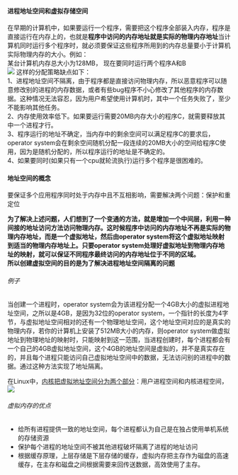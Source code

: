 #### 进程地址空间和虚拟存储空间
在早期的计算机中，如果要运行一个程序，需要把这个程序全部装入内存，程序是直接运行在内存上的，也就是**程序中访问的内存地址就是实际的物理内存地址**当计算机同时运行多个程序时，就必须要保证这些程序所用到的内存总量要小于计算机实际物理内存的大小。例如：  
某台计算机内存总大小为128MB， 现在要同时运行两个程序A和B  
![](http://p.blog.csdn.net/images/p_blog_csdn_net/do2jiang/EntryImages/20091017/1.JPG)
这样的分配策略缺点如下：  
1、进程地址空间不隔离，由于程序都是直接访问物理内存，所以恶意程序可以随意修改别的进程的内存数据，或者有些bug程序不小心修改了其他程序的内存数据。这种情况无法容忍，因为用户希望使用计算机时，其中一个任务失败了，至少不能影响其他任务。  
2、内存使用效率低下。如果要运行需要20MB内存大小的程序C，就需要释放其中一个进程才行。  
3、程序运行的地址不确定，当内存中的剩余空间可以满足程序C的要求后，operator system会在剩余空间随机分配一段连续的20MB大小的空间给程序C使用，因为是随机分配的，所以程序运行的地址是不确定的。  
4、如果要同时(如果只有一个cpu就轮流执行)运行多个程序是很困难的。

#### 地址空间的概念
要保证多个应用程序同时处于内存中且不互相影响，需要解决两个问题：保护和重定位

**为了解决上述问题，人们想到了一个变通的方法，就是增加一个中间层，利用一种间接的地址访问方法访问物理内存。这时候程序中访问的内存地址不再是实际的物理内存地址，而是一个虚拟地址，然后由operator system将这个虚拟地址映射到适当的物理内存地址上。**只要operator system处理好虚拟地址到物理内存地址的映射，就可以保证不同程序最终访问的内存地址位于不同的区域。  
所以创建虚拟空间的目的是**为了解决进程地址空间隔离的问题**  
###### 例子
当创建一个进程时，operator system会为该进程分配一个4GB大小的虚拟进程地址空间，之所以是4GB，是因为32位的operator system，一个指针的长度为4字节，与虚拟地址空间相对的还有一个物理地址空间，这个地址空间对应的是真实的物理内存，若你的计算机上安装了512MB大小的内存，则operator system做虚拟地址到物理地址的映射时，只能映射到这一范围，当进程创建时，每个进程都会有一个自己的4GB虚拟地址空间，这个4GB的地址空间是虚拟的，并不是真实存在的，并且每个进程只能访问自己虚拟地址空间中的数据，无法访问别的进程中的数据。通过这种方法实现了地址隔离。  


在Linux中，[内核把虚拟地址空间分为两个部分](http://blog.csdn.net/iter_zc/article/details/42644229)：用户进程空间和内核进程空间，
![](http://img.blog.csdn.net/20150112163706063?watermark/2/text/aHR0cDovL2Jsb2cuY3Nkbi5uZXQvSVRlcl9aQw==/font/5a6L5L2T/fontsize/400/fill/I0JBQkFCMA==/dissolve/70/gravity/Center)  

###### 虚拟内存的优点
* 给所有进程提供一致的地址空间，每个进程都认为自己是在独占使用单机系统的存储资源
* 保护每个进程的地址空间不被其他进程破坏隔离了进程的地址访问  
* 根据缓存原理，上层存储是下层存储的缓存，虚拟内存把主存作为磁盘的高速缓存，在主存和磁盘之间根据需要来回传送数据，高效使用了主存。
